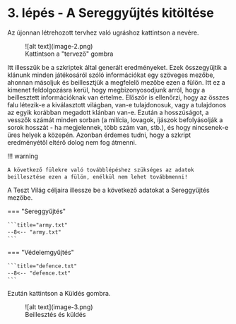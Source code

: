 # 3. lépés - A Sereggyűjtés kitöltése

Az újonnan létrehozott tervhez való ugráshoz kattintson a nevére.

<figure markdown="span">
  ![alt text](image-2.png)
  <figcaption>Kattintson a "tervező" gombra</figcaption>
</figure>

Itt illesszük be a szkriptek által generált eredményeket. Ezek összegyűjtik a klánunk minden játékosáról szóló információkat egy szöveges mezőbe, ahonnan másoljuk és beillesztjük a megfelelő mezőbe ezen a fülön. Itt ez a kimenet feldolgozásra kerül, hogy megbizonyosodjunk arról, hogy a beillesztett információknak van értelme. Először is ellenőrzi, hogy az összes falu létezik-e a kiválasztott világban, van-e tulajdonosuk, vagy a tulajdonos az egyik korábban megadott klánban van-e. Ezután a hosszúságot, a vesszők számát minden sorban (a milícia, lovagok, íjászok befolyásolják a sorok hosszát - ha megjelennek, több szám van, stb.), és hogy nincsenek-e üres helyek a közepén. Azonban érdemes tudni, hogy a szkript eredményétől eltérő dolog nem fog átmenni.

!!! warning

    A következő fülekre való továbblépéshez szükséges az adatok beillesztése ezen a fülön, enélkül nem lehet továbbmenni!

A Teszt Világ céljaira illessze be a következő adatokat a Sereggyűjtés mezőbe.

=== "Sereggyűjtés"

    ```title="army.txt"
    --8<-- "army.txt"
    ```

=== "Védelemgyűjtés"

    ```title="defence.txt"
    --8<-- "defence.txt"
    ```

Ezután kattintson a Küldés gombra.

<figure markdown="span">
  ![alt text](image-3.png)
  <figcaption>Beillesztés és küldés</figcaption>
</figure>
